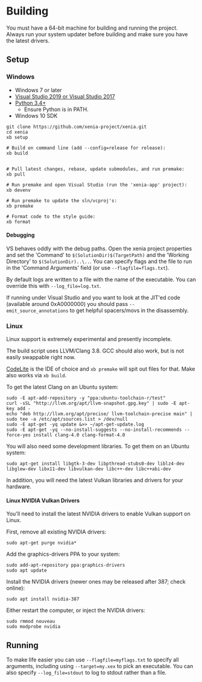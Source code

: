 # Building

You must have a 64-bit machine for building and running the project. Always
run your system updater before building and make sure you have the latest
drivers.

## Setup

### Windows

* Windows 7 or later
* [Visual Studio 2019 or Visual Studio 2017](https://www.visualstudio.com/downloads/)
* [Python 3.4+](https://www.python.org/downloads/)
  * Ensure Python is in PATH.
* Windows 10 SDK

```
git clone https://github.com/xenia-project/xenia.git
cd xenia
xb setup

# Build on command line (add --config=release for release):
xb build


# Pull latest changes, rebase, update submodules, and run premake:
xb pull

# Run premake and open Visual Studio (run the 'xenia-app' project):
xb devenv

# Run premake to update the sln/vcproj's:
xb premake

# Format code to the style guide:
xb format
```
<!--
# Remove intermediate files and build outputs (doesn't work on Linux):
xb clean

# Check for lint errors with clang-format:
xb lint

# Run the style checker on all code:
xb style

# Remove all build/ output and do a hard git reset:
xb nuke

# Runs the clang-tidy checker on all code:
xb tidy


## Testing:

# Generate tests:
xb gentests

# Run tests:
xb test

# Run GPU tests:
xb gputest


## Other:

# Generate SPIR-V binaries and header files:
xb genspirv
-->

#### Debugging

VS behaves oddly with the debug paths. Open the xenia project properties
and set the 'Command' to `$(SolutionDir)$(TargetPath)` and the
'Working Directory' to `$(SolutionDir)..\..`. You can specify flags and
the file to run in the 'Command Arguments' field (or use `--flagfile=flags.txt`).

By default logs are written to a file with the name of the executable. You can
override this with `--log_file=log.txt`.

If running under Visual Studio and you want to look at the JIT'ed code
(available around 0xA0000000) you should pass `--emit_source_annotations` to
get helpful spacers/movs in the disassembly.

### Linux

Linux support is extremely experimental and presently incomplete.

The build script uses LLVM/Clang 3.8. GCC should also work, but is not easily
swappable right now.

[CodeLite](https://codelite.org) is the IDE of choice and `xb premake` will spit
out files for that. Make also works via `xb build`.

To get the latest Clang on an Ubuntu system:
```
sudo -E apt-add-repository -y "ppa:ubuntu-toolchain-r/test"
curl -sSL "http://llvm.org/apt/llvm-snapshot.gpg.key" | sudo -E apt-key add -
echo "deb http://llvm.org/apt/precise/ llvm-toolchain-precise main" | sudo tee -a /etc/apt/sources.list > /dev/null
sudo -E apt-get -yq update &>> ~/apt-get-update.log
sudo -E apt-get -yq --no-install-suggests --no-install-recommends --force-yes install clang-4.0 clang-format-4.0
```

You will also need some development libraries. To get them on an Ubuntu system:
```
sudo apt-get install libgtk-3-dev libpthread-stubs0-dev liblz4-dev libglew-dev libx11-dev libvulkan-dev libc++-dev libc++abi-dev
```

In addition, you will need the latest Vulkan libraries and drivers for your hardware.

#### Linux NVIDIA Vulkan Drivers

You'll need to install the latest NVIDIA drivers to enable Vulkan support on Linux.

First, remove all existing NVIDIA drivers:
```
sudo apt-get purge nvidia*
```

Add the graphics-drivers PPA to your system:
```
sudo add-apt-repository ppa:graphics-drivers
sudo apt update
```

Install the NVIDIA drivers (newer ones may be released after 387; check online):
```
sudo apt install nvidia-387
```

Either restart the computer, or inject the NVIDIA drivers:
```
sudo rmmod nouveau
sudo modprobe nvidia
```

## Running

To make life easier you can use `--flagfile=myflags.txt` to specify all
arguments, including using `--target=my.xex` to pick an executable. You
can also specify `--log_file=stdout` to log to stdout rather than a file.
